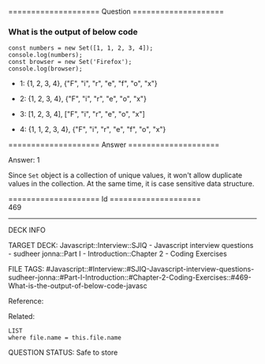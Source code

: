 ==================== Question ====================  

### What is the output of below code

<!-- codeblock-start -->
<pre><code class="hljs language-javascript"><span class="hljs-keyword">const</span> numbers = <span class="hljs-keyword">new</span> <span class="hljs-title class_">Set</span>([<span class="hljs-number">1</span>, <span class="hljs-number">1</span>, <span class="hljs-number">2</span>, <span class="hljs-number">3</span>, <span class="hljs-number">4</span>]);
<span class="hljs-variable language_">console</span>.<span class="hljs-title function_">log</span>(numbers);
<span class="hljs-keyword">const</span> browser = <span class="hljs-keyword">new</span> <span class="hljs-title class_">Set</span>(<span class="hljs-string">'Firefox'</span>);
<span class="hljs-variable language_">console</span>.<span class="hljs-title function_">log</span>(browser);
</code></pre>
<!-- codeblock-end -->

- 1: {1, 2, 3, 4}, {"F", "i", "r", "e", "f", "o", "x"}

- 2: {1, 2, 3, 4}, {"F", "i", "r", "e", "o", "x"}

- 3: [1, 2, 3, 4], ["F", "i", "r", "e", "o", "x"]

- 4: {1, 1, 2, 3, 4}, {"F", "i", "r", "e", "f", "o", "x"}  

==================== Answer ====================  

Answer: 1

Since `Set` object is a collection of unique values, it won't allow duplicate values in the collection. At the same time, it is case sensitive data structure.

==================== Id ====================  
469

---

DECK INFO

TARGET DECK: Javascript::Interview::SJIQ - Javascript interview questions - sudheer jonna::Part I - Introduction::Chapter 2 - Coding Exercises

FILE TAGS: #Javascript::#Interview::#SJIQ-Javascript-interview-questions-sudheer-jonna::#Part-I-Introduction::#Chapter-2-Coding-Exercises::#469-What-is-the-output-of-below-code-javasc

Reference:

Related:

```dataview
LIST
where file.name = this.file.name
```

QUESTION STATUS: Safe to store
